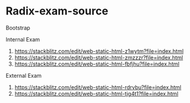 # Radix-exam-source

Bootstrap

Internal Exam
1) https://stackblitz.com/edit/web-static-html-z1wytm?file=index.html
2) https://stackblitz.com/edit/web-static-html-zmzzzr?file=index.html
3) https://stackblitz.com/edit/web-static-html-fbfjhu?file=index.html

External Exam
1) https://stackblitz.com/edit/web-static-html-rdrvbu?file=index.html
2) https://stackblitz.com/edit/web-static-html-tjg4t1?file=index.html


